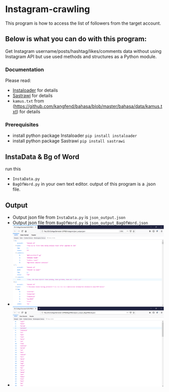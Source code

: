 # Instagram-crawling
This program is how to access the list of followers from the target account.

## Below is what you can do with this program:
Get Instagram username/posts/hashtag/likes/comments data without using Instagram API but use used methods and structures as a Python module. 

### Documentation
Please read: 
* [Instaloader](https://instaloader.github.io/as-module.html) for details
* [Sastrawi](https://pypi.org/project/Sastrawi/) for details 
* ```kamus.txt``` from (https://github.com/kangfend/bahasa/blob/master/bahasa/data/kamus.txt) for details

### Prerequisites
* install python package Instaloader ```pip install instaloader``` 
* install python package Sastrawi ```pip install sastrawi```

## InstaData & Bg of Word
run this 
* ```InstaData.py``` 
* ```BagOfWord.py``` 
in your own text editor. output of this program is a .json file. 

## Output
* Output json file from ```InstaData.py``` is ```json_output.json```
* Output json file from ```BagOfWord.py``` is ```json_output_BagOfWord.json```
* ![Output from ```InstaData.py``` ](InstaDataOutput.png) 
* ![Output from ```BagOfWord.py``` ](BagOfWordOutput.png)



